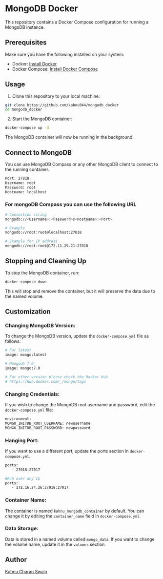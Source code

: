 # MongoDB Docker

This repository contains a Docker Compose configuration for running a MongoDB instance.

## Prerequisites

Make sure you have the following installed on your system:

- Docker: [Install Docker](https://docs.docker.com/get-docker/)
- Docker Compose: [Install Docker Compose](https://docs.docker.com/compose/install/)

## Usage

1. Clone this repository to your local machine:

```bash
git clone https://github.com/kahnu044/mongodb_docker
cd mongodb_docker
```

2. Start the MongoDB container:

```bash
docker-compose up -d
```

The MongoDB container will now be running in the background.

## Connect to MongoDB

You can use MongoDB Compass or any other MongoDB client to connect to the running container.

```bash
Port: 27018
Username: root
Password: root
Hostname: localhost
```

### For mongoDB Compass you can use the following URL

```bash
# Connection string
mongodb://<Username>:<Password>@<Hostname>:<Port>

# Example
mongodb://root:root@localhost:27018

# Example for IP address
mongodb://root:root@172.11.29.21:27018
```

## Stopping and Cleaning Up

To stop the MongoDB container, run:

```bash
docker-compose down
```

This will stop and remove the container, but it will preserve the data due to the named volume.

## Customization

### Changing MongoDB Version:

To change the MongoDB version, update the `docker-compose.yml` file as follows:

```bash
# For latest
image: mongo:latest

# Mongodb 7.0
image: mongo:7.0

# For other version please check the Docker Hub
# https://hub.docker.com/_/mongo/tags
```

### Changing Credentials:

If you wish to change the MongoDB root username and password, edit the `docker-compose.yml` file:

```bash
environment:
MONGO_INITDB_ROOT_USERNAME: newusername
MONGO_INITDB_ROOT_PASSWORD: newpassword
```

### Hanging Port:

If you want to use a different port, update the ports section in `docker-compose.yml`.

```bash
ports:
   - 27018:27017

#Run over any Ip
ports:
   - 172.16.24.26:27018:27017
```

### Container Name:

The container is named `kahnu_mongodb_container` by default. You can change it by editing the `container_name` field in `docker-compose.yml`.

### Data Storage:

Data is stored in a named volume called `mongo_data`. If you want to change the volume name, update it in the `volumes` section.

## Author

[Kahnu Charan Swain](https://github.com/kahnu044)
